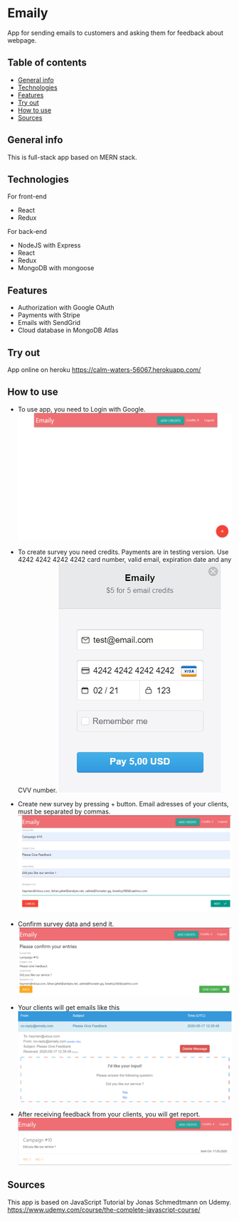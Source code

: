 # Emaily
App for sending emails to customers and asking them for feedback about webpage.

## Table of contents
* [General info](#general-info)
* [Technologies](#technologies)
* [Features](#features)
* [Try out](#try-out)
* [How to use](#how-to-use)
* [Sources](#sources)

## General info

This is full-stack app  based on MERN stack.

## Technologies
For front-end
* React
* Redux

For back-end
* NodeJS with Express
* React
* Redux
* MongoDB with mongoose

## Features
* Authorization with Google OAuth
* Payments with Stripe 
* Emails with SendGrid
* Cloud database in MongoDB Atlas

## Try out
App online on heroku
https://calm-waters-56067.herokuapp.com/

## How to use
* To use app, you need to Login with Google.
![Logged In](./img/loggedIn.png)

* To create survey you need credits. Payments are in testing version. Use 4242 4242 4242 4242 card number, valid email, expiration date and any CVV number.
![Credits](./img/card.png)

* Create new survey by pressing + button. Email adresses of your clients, must be separated by commas.
![New survey](./img/CreateSurvey.png)

* Confirm survey data and send it.
![Confirm](./img/confirmSurvey.png)

* Your clients will get emails like this
![Email](./img/email.png)

* After receiving feedback from your clients, you will get report.
![Feedback](./img/feedback.png)

## Sources
This app is based on JavaScript Tutorial by Jonas Schmedtmann on Udemy.  
https://www.udemy.com/course/the-complete-javascript-course/
